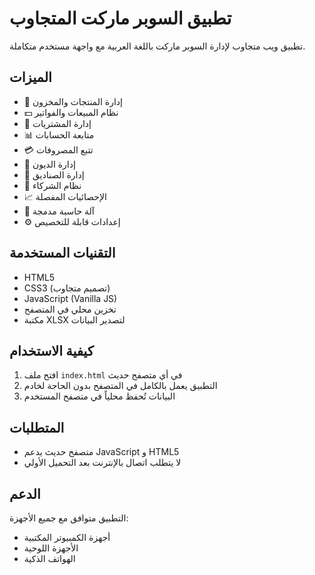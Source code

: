 # تطبيق السوبر ماركت المتجاوب

تطبيق ويب متجاوب لإدارة السوبر ماركت باللغة العربية مع واجهة مستخدم متكاملة.

## الميزات

- 🛒 إدارة المنتجات والمخزون
- 💵 نظام المبيعات والفواتير
- 🧾 إدارة المشتريات
- 📊 متابعة الحسابات
- 💳 تتبع المصروفات
- 📌 إدارة الديون
- 💼 إدارة الصناديق
- 🤝 نظام الشركاء
- 📈 الإحصائيات المفصلة
- 🧮 آلة حاسبة مدمجة
- ⚙️ إعدادات قابلة للتخصيص

## التقنيات المستخدمة

- HTML5
- CSS3 (تصميم متجاوب)
- JavaScript (Vanilla JS)
- تخزين محلي في المتصفح
- مكتبة XLSX لتصدير البيانات

## كيفية الاستخدام

1. افتح ملف `index.html` في أي متصفح حديث
2. التطبيق يعمل بالكامل في المتصفح بدون الحاجة لخادم
3. البيانات تُحفظ محلياً في متصفح المستخدم

## المتطلبات

- متصفح حديث يدعم JavaScript و HTML5
- لا يتطلب اتصال بالإنترنت بعد التحميل الأولي

## الدعم

التطبيق متوافق مع جميع الأجهزة:
- أجهزة الكمبيوتر المكتبية
- الأجهزة اللوحية
- الهواتف الذكية

